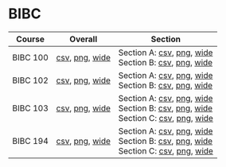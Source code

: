 # BIBC

| Course | Overall | Section |
| ------ | ------- | ------- |
| BIBC 100 | [csv](https://github.com/UCSD-Historical-Enrollment-Data/2024Winter/blob/main/overall/BIBC%20100.csv), [png](https://raw.githubusercontent.com/UCSD-Historical-Enrollment-Data/2024Winter/main/plot_overall/BIBC%20100.png), [wide](https://raw.githubusercontent.com/UCSD-Historical-Enrollment-Data/2024Winter/main/plot_overall_wide/BIBC%20100.png) | Section A: [csv](https://github.com/UCSD-Historical-Enrollment-Data/2024Winter/blob/main/section/BIBC%20100_A.csv), [png](https://raw.githubusercontent.com/UCSD-Historical-Enrollment-Data/2024Winter/main/plot_section/BIBC%20100_A.png), [wide](https://raw.githubusercontent.com/UCSD-Historical-Enrollment-Data/2024Winter/main/plot_section_wide/BIBC%20100_A.png)<br>Section B: [csv](https://github.com/UCSD-Historical-Enrollment-Data/2024Winter/blob/main/section/BIBC%20100_B.csv), [png](https://raw.githubusercontent.com/UCSD-Historical-Enrollment-Data/2024Winter/main/plot_section/BIBC%20100_B.png), [wide](https://raw.githubusercontent.com/UCSD-Historical-Enrollment-Data/2024Winter/main/plot_section_wide/BIBC%20100_B.png) |
| BIBC 102 | [csv](https://github.com/UCSD-Historical-Enrollment-Data/2024Winter/blob/main/overall/BIBC%20102.csv), [png](https://raw.githubusercontent.com/UCSD-Historical-Enrollment-Data/2024Winter/main/plot_overall/BIBC%20102.png), [wide](https://raw.githubusercontent.com/UCSD-Historical-Enrollment-Data/2024Winter/main/plot_overall_wide/BIBC%20102.png) | Section A: [csv](https://github.com/UCSD-Historical-Enrollment-Data/2024Winter/blob/main/section/BIBC%20102_A.csv), [png](https://raw.githubusercontent.com/UCSD-Historical-Enrollment-Data/2024Winter/main/plot_section/BIBC%20102_A.png), [wide](https://raw.githubusercontent.com/UCSD-Historical-Enrollment-Data/2024Winter/main/plot_section_wide/BIBC%20102_A.png)<br>Section B: [csv](https://github.com/UCSD-Historical-Enrollment-Data/2024Winter/blob/main/section/BIBC%20102_B.csv), [png](https://raw.githubusercontent.com/UCSD-Historical-Enrollment-Data/2024Winter/main/plot_section/BIBC%20102_B.png), [wide](https://raw.githubusercontent.com/UCSD-Historical-Enrollment-Data/2024Winter/main/plot_section_wide/BIBC%20102_B.png) |
| BIBC 103 | [csv](https://github.com/UCSD-Historical-Enrollment-Data/2024Winter/blob/main/overall/BIBC%20103.csv), [png](https://raw.githubusercontent.com/UCSD-Historical-Enrollment-Data/2024Winter/main/plot_overall/BIBC%20103.png), [wide](https://raw.githubusercontent.com/UCSD-Historical-Enrollment-Data/2024Winter/main/plot_overall_wide/BIBC%20103.png) | Section A: [csv](https://github.com/UCSD-Historical-Enrollment-Data/2024Winter/blob/main/section/BIBC%20103_A.csv), [png](https://raw.githubusercontent.com/UCSD-Historical-Enrollment-Data/2024Winter/main/plot_section/BIBC%20103_A.png), [wide](https://raw.githubusercontent.com/UCSD-Historical-Enrollment-Data/2024Winter/main/plot_section_wide/BIBC%20103_A.png)<br>Section B: [csv](https://github.com/UCSD-Historical-Enrollment-Data/2024Winter/blob/main/section/BIBC%20103_B.csv), [png](https://raw.githubusercontent.com/UCSD-Historical-Enrollment-Data/2024Winter/main/plot_section/BIBC%20103_B.png), [wide](https://raw.githubusercontent.com/UCSD-Historical-Enrollment-Data/2024Winter/main/plot_section_wide/BIBC%20103_B.png)<br>Section C: [csv](https://github.com/UCSD-Historical-Enrollment-Data/2024Winter/blob/main/section/BIBC%20103_C.csv), [png](https://raw.githubusercontent.com/UCSD-Historical-Enrollment-Data/2024Winter/main/plot_section/BIBC%20103_C.png), [wide](https://raw.githubusercontent.com/UCSD-Historical-Enrollment-Data/2024Winter/main/plot_section_wide/BIBC%20103_C.png) |
| BIBC 194 | [csv](https://github.com/UCSD-Historical-Enrollment-Data/2024Winter/blob/main/overall/BIBC%20194.csv), [png](https://raw.githubusercontent.com/UCSD-Historical-Enrollment-Data/2024Winter/main/plot_overall/BIBC%20194.png), [wide](https://raw.githubusercontent.com/UCSD-Historical-Enrollment-Data/2024Winter/main/plot_overall_wide/BIBC%20194.png) | Section A: [csv](https://github.com/UCSD-Historical-Enrollment-Data/2024Winter/blob/main/section/BIBC%20194_A.csv), [png](https://raw.githubusercontent.com/UCSD-Historical-Enrollment-Data/2024Winter/main/plot_section/BIBC%20194_A.png), [wide](https://raw.githubusercontent.com/UCSD-Historical-Enrollment-Data/2024Winter/main/plot_section_wide/BIBC%20194_A.png)<br>Section B: [csv](https://github.com/UCSD-Historical-Enrollment-Data/2024Winter/blob/main/section/BIBC%20194_B.csv), [png](https://raw.githubusercontent.com/UCSD-Historical-Enrollment-Data/2024Winter/main/plot_section/BIBC%20194_B.png), [wide](https://raw.githubusercontent.com/UCSD-Historical-Enrollment-Data/2024Winter/main/plot_section_wide/BIBC%20194_B.png)<br>Section C: [csv](https://github.com/UCSD-Historical-Enrollment-Data/2024Winter/blob/main/section/BIBC%20194_C.csv), [png](https://raw.githubusercontent.com/UCSD-Historical-Enrollment-Data/2024Winter/main/plot_section/BIBC%20194_C.png), [wide](https://raw.githubusercontent.com/UCSD-Historical-Enrollment-Data/2024Winter/main/plot_section_wide/BIBC%20194_C.png) |
